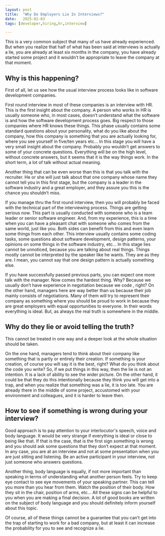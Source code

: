 ```yaml
---
layout: post
title:  "Why Do Employers Lie In Interviews?"
date:   2025-02-03
tags: [developer,hiring,hr,interview]

---
```

This is a very common subject that many of us have already experienced. But when you realize that half of what has been said at interviews is actually a lie, you are already at least six months in the company, you have already started some project and it wouldn’t be appropriate to leave the company at that moment.

## Why is this happening?

First of all, let us see how the usual interview process looks like in software development companies.

First round interview in most of these companies is an interview with HR. This is the first insight about the company. A person who works in HR is usually someone who, in most cases, doesn’t understand what the software is and how the software development process goes. Big respect to those companies where HR knows these things. This phase usually contains some standard questions about your personality, what do you like about the company, how this company is something that you are actually looking for, where you see yourself in five/ten  years etc… In this stage you will have a very small insight about the company. Probably you wouldn’t get answers to some of your concrete questions. Everything will be on the high level, without concrete answers, but it seems that it is the way things work. In the short term, a lot of talk without actual meaning. 

Another thing that can be even worse than this is that you talk with the recruiter. He or she will just talk about that one company whose name they cannot tell you in this first stage, but the company is a leader in the software industry and a great employer, and they assure you this is the chance you shouldn’t miss.

If you manage thru the first round interview, then you will probably be faced with the technical part of the interviewing process. Things are getting serious now. This part is usually conducted with someone who is a team leader or senior software engineer. And, from my experience, this is a time when you can have a pleasant chat with someone who comes from the same world, just like you. Both sides can benefit from this and even learn some things from each other. This interview usually contains some coding tasks, some questions about software development, design patterns, your opinions on some things in the software industry, etc... In this stage lies cannot be unnoticed, because you are talking about real things. Things mostly cannot be interpreted by the speaker like he wants. They are as they are. I mean, you cannot say that one design pattern is actually something else.

If you have successfully passed previous parts, you can expect one more talk with the manager. Now comes the hardest thing. Why? Because we usually don’t have experience in negotiation because we code , right? On the other hand, managers here are way better than us because their job mainly consists of negotiations. Many of them will try to represent their company as something where you should be proud to work in because they are great employers with equal opportunities to everyone. In their words everything is ideal. But, as always the real truth is somewhere in the middle. 

## Why do they lie or avoid telling the truth?

This cannot be treated in one way and a deeper look at the whole situation should be taken.

On the one hand, managers tend to think about their company like something that is partly or entirely their creation. If something is your creation, of course you will say it is the best, right? What do you think about the code you write? So, if we put things in this way, then the lie is not an intention. It is a lack of ability to see the wider picture. On the other hand, it could be that they do this intentionally because they think you will get into a trap, and when you realize that something was a lie, it is too late. You are already there in the middle of some project, accustomed with your environment and colleagues, and it is harder to leave then.

## How to see if something is wrong during your interview?

Good approach is to pay attention to your interlocutor's speech, voice and body language. It would be very strange if everything is ideal or close to being like that. If that is the case, that is the first sign something is wrong and you should ask some questions that they don’t expect at that moment. In any case, you are at an interview and not at some presentation when you are just sitting and listening. Be an active participant in your interview, not just someone who answers questions.

Another thing, body language is equally, if not more important than speaking in terms of understanding what another person feels. Try to keep eye contact to see eye movements of your speaking partner. This can tell you more than you hear from them. Watch the position of their body. How they sit in the chair, position of arms, etc… All these signs can be helpful to you when you are making a final decision. A lot of good books are written on the subject of body language and you should definitely inform yourself about this topic.

Of course, all of these things cannot be a guarantee that you can’t get into the trap of starting to work for a bad company, but at least it can increase the probability for you to see and recognize a lie.
